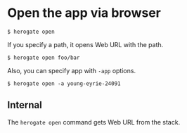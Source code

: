# Open the app via browser

```
$ herogate open
```

If you specify a path, it opens Web URL with the path.

```
$ herogate open foo/bar
```

Also, you can specify app with `-app` options.

```
$ herogate open -a young-eyrie-24091
```

## Internal

The `herogate open` command gets Web URL from the stack.
